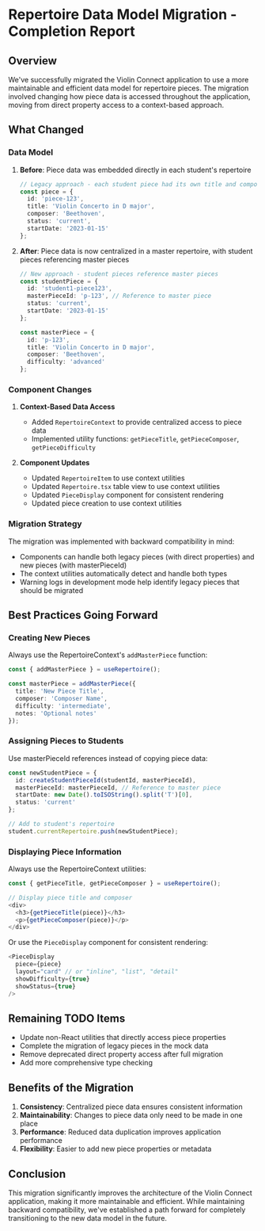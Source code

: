 # Repertoire Data Model Migration - Completion Report

## Overview

We've successfully migrated the Violin Connect application to use a more maintainable and efficient data model for repertoire pieces. The migration involved changing how piece data is accessed throughout the application, moving from direct property access to a context-based approach.

## What Changed

### Data Model

1. **Before**: Piece data was embedded directly in each student's repertoire
   ```typescript
   // Legacy approach - each student piece had its own title and composer
   const piece = {
     id: 'piece-123',
     title: 'Violin Concerto in D major',
     composer: 'Beethoven',
     status: 'current',
     startDate: '2023-01-15'
   };
   ```

2. **After**: Piece data is now centralized in a master repertoire, with student pieces referencing master pieces
   ```typescript
   // New approach - student pieces reference master pieces
   const studentPiece = {
     id: 'student1-piece123',
     masterPieceId: 'p-123', // Reference to master piece
     status: 'current',
     startDate: '2023-01-15'
   };
   
   const masterPiece = {
     id: 'p-123',
     title: 'Violin Concerto in D major',
     composer: 'Beethoven',
     difficulty: 'advanced'
   };
   ```

### Component Changes

1. **Context-Based Data Access**
   - Added `RepertoireContext` to provide centralized access to piece data
   - Implemented utility functions: `getPieceTitle`, `getPieceComposer`, `getPieceDifficulty`

2. **Component Updates**
   - Updated `RepertoireItem` to use context utilities
   - Updated `Repertoire.tsx` table view to use context utilities
   - Updated `PieceDisplay` component for consistent rendering
   - Updated piece creation to use context utilities

### Migration Strategy

The migration was implemented with backward compatibility in mind:
- Components can handle both legacy pieces (with direct properties) and new pieces (with masterPieceId)
- The context utilities automatically detect and handle both types
- Warning logs in development mode help identify legacy pieces that should be migrated

## Best Practices Going Forward

### Creating New Pieces

Always use the RepertoireContext's `addMasterPiece` function:

```typescript
const { addMasterPiece } = useRepertoire();

const masterPiece = addMasterPiece({
  title: 'New Piece Title',
  composer: 'Composer Name',
  difficulty: 'intermediate',
  notes: 'Optional notes'
});
```

### Assigning Pieces to Students

Use masterPieceId references instead of copying piece data:

```typescript
const newStudentPiece = {
  id: createStudentPieceId(studentId, masterPieceId),
  masterPieceId: masterPieceId, // Reference to master piece
  startDate: new Date().toISOString().split('T')[0],
  status: 'current'
};

// Add to student's repertoire
student.currentRepertoire.push(newStudentPiece);
```

### Displaying Piece Information

Always use the RepertoireContext utilities:

```typescript
const { getPieceTitle, getPieceComposer } = useRepertoire();

// Display piece title and composer
<div>
  <h3>{getPieceTitle(piece)}</h3>
  <p>{getPieceComposer(piece)}</p>
</div>
```

Or use the `PieceDisplay` component for consistent rendering:

```typescript
<PieceDisplay
  piece={piece}
  layout="card" // or "inline", "list", "detail"
  showDifficulty={true}
  showStatus={true}
/>
```

## Remaining TODO Items

- Update non-React utilities that directly access piece properties
- Complete the migration of legacy pieces in the mock data
- Remove deprecated direct property access after full migration
- Add more comprehensive type checking

## Benefits of the Migration

1. **Consistency**: Centralized piece data ensures consistent information
2. **Maintainability**: Changes to piece data only need to be made in one place
3. **Performance**: Reduced data duplication improves application performance
4. **Flexibility**: Easier to add new piece properties or metadata

## Conclusion

This migration significantly improves the architecture of the Violin Connect application, making it more maintainable and efficient. While maintaining backward compatibility, we've established a path forward for completely transitioning to the new data model in the future. 